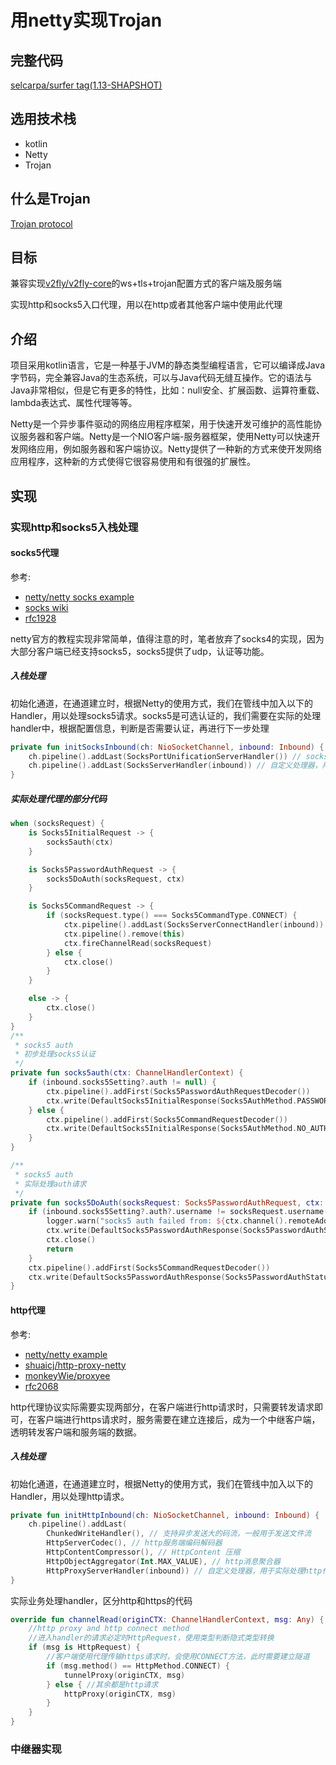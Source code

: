 # 用netty实现Trojan

## 完整代码
[selcarpa/surfer tag(1.13-SHAPSHOT)](https://github.com/selcarpa/surfer/releases/tag/1.13-SNAPSHOT)

## 选用技术栈

- kotlin
- Netty
- Trojan

## 什么是Trojan

[Trojan protocol](https://trojan-gfw.github.io/trojan/protocol.html)

## 目标

兼容实现[v2fly/v2fly-core](https://github.com/v2fly/v2ray-core)的ws+tls+trojan配置方式的客户端及服务端

实现http和socks5入口代理，用以在http或者其他客户端中使用此代理

## 介绍

项目采用kotlin语言，它是一种基于JVM的静态类型编程语言，它可以编译成Java字节码，完全兼容Java的生态系统，可以与Java代码无缝互操作。它的语法与Java非常相似，但是它有更多的特性，比如：null安全、扩展函数、运算符重载、lambda表达式、属性代理等等。

Netty是一个异步事件驱动的网络应用程序框架，用于快速开发可维护的高性能协议服务器和客户端。Netty是一个NIO客户端-服务器框架，使用Netty可以快速开发网络应用，例如服务器和客户端协议。Netty提供了一种新的方式来使开发网络应用程序，这种新的方式使得它很容易使用和有很强的扩展性。

## 实现

### 实现http和socks5入栈处理

#### socks5代理

参考:
- [netty/netty socks example](https://github.com/netty/netty/tree/4.1/example/src/main/java/io/netty/example/socksproxy)
- [socks wiki](https://zh.wikipedia.org/wiki/SOCKS)
- [rfc1928](https://datatracker.ietf.org/doc/html/rfc1928)


netty官方的教程实现非常简单，值得注意的时，笔者放弃了socks4的实现，因为大部分客户端已经支持socks5，socks5提供了udp，认证等功能。

##### 入栈处理

初始化通道，在通道建立时，根据Netty的使用方式，我们在管线中加入以下的Handler，用以处理socks5请求。socks5是可选认证的，我们需要在实际的处理handler中，根据配置信息，判断是否需要认证，再进行下一步处理

```kotlin
private fun initSocksInbound(ch: NioSocketChannel, inbound: Inbound) {
    ch.pipeline().addLast(SocksPortUnificationServerHandler()) // socks的协议在netty中官方实现的解码器
    ch.pipeline().addLast(SocksServerHandler(inbound)) // 自定义处理器，用于实际处理socks代理业务
}
```
##### 实际处理代理的部分代码

```kotlin
when (socksRequest) {
    is Socks5InitialRequest -> {
        socks5auth(ctx)
    }

    is Socks5PasswordAuthRequest -> {
        socks5DoAuth(socksRequest, ctx)
    }

    is Socks5CommandRequest -> {
        if (socksRequest.type() === Socks5CommandType.CONNECT) {
            ctx.pipeline().addLast(SocksServerConnectHandler(inbound))
            ctx.pipeline().remove(this)
            ctx.fireChannelRead(socksRequest)
        } else {
            ctx.close()
        }
    }

    else -> {
        ctx.close()
    }
}
/**
 * socks5 auth
 * 初步处理socks5认证
 */
private fun socks5auth(ctx: ChannelHandlerContext) {
    if (inbound.socks5Setting?.auth != null) {
        ctx.pipeline().addFirst(Socks5PasswordAuthRequestDecoder())
        ctx.write(DefaultSocks5InitialResponse(Socks5AuthMethod.PASSWORD))
    } else {
        ctx.pipeline().addFirst(Socks5CommandRequestDecoder())
        ctx.write(DefaultSocks5InitialResponse(Socks5AuthMethod.NO_AUTH))
    }
}

/**
 * socks5 auth
 * 实际处理auth请求
 */
private fun socks5DoAuth(socksRequest: Socks5PasswordAuthRequest, ctx: ChannelHandlerContext) {
    if (inbound.socks5Setting?.auth?.username != socksRequest.username() || inbound.socks5Setting?.auth?.password != socksRequest.password()) {
        logger.warn("socks5 auth failed from: ${ctx.channel().remoteAddress()}")
        ctx.write(DefaultSocks5PasswordAuthResponse(Socks5PasswordAuthStatus.FAILURE))
        ctx.close()
        return
    }
    ctx.pipeline().addFirst(Socks5CommandRequestDecoder())
    ctx.write(DefaultSocks5PasswordAuthResponse(Socks5PasswordAuthStatus.SUCCESS))
}

```

#### http代理

参考:
- [netty/netty example](https://github.com/netty/netty/tree/4.1/example/src/main/java/io/netty/example/proxy)
- [shuaicj/http-proxy-netty](https://github.com/shuaicj/http-proxy-netty)
- [monkeyWie/proxyee](https://github.com/monkeyWie/proxyee)
- [rfc2068](https://datatracker.ietf.org/doc/html/rfc2068#section-8.1.3)

http代理协议实际需要实现两部分，在客户端进行http请求时，只需要转发请求即可，在客户端进行https请求时，服务需要在建立连接后，成为一个中继客户端，透明转发客户端和服务端的数据。

##### 入栈处理

初始化通道，在通道建立时，根据Netty的使用方式，我们在管线中加入以下的Handler，用以处理http请求。

```kotlin
private fun initHttpInbound(ch: NioSocketChannel, inbound: Inbound) {
    ch.pipeline().addLast(
        ChunkedWriteHandler(), // 支持异步发送大的码流，一般用于发送文件流
        HttpServerCodec(), // http服务端编码解码器
        HttpContentCompressor(), // HttpContent 压缩
        HttpObjectAggregator(Int.MAX_VALUE), // http消息聚合器
        HttpProxyServerHandler(inbound)) // 自定义处理器，用于实际处理http代理业务
}

```

实际业务处理handler，区分http和https的代码
```kotlin
override fun channelRead(originCTX: ChannelHandlerContext, msg: Any) {
    //http proxy and http connect method
    //进入handler的请求必定时HttpRequest，使用类型判断隐式类型转换
    if (msg is HttpRequest) {
        //客户端使用代理传输https请求时，会使用CONNECT方法，此时需要建立隧道
        if (msg.method() == HttpMethod.CONNECT) {
            tunnelProxy(originCTX, msg)
        } else { //其余都是http请求
            httpProxy(originCTX, msg)
        }
    }
}
```

### 中继器实现